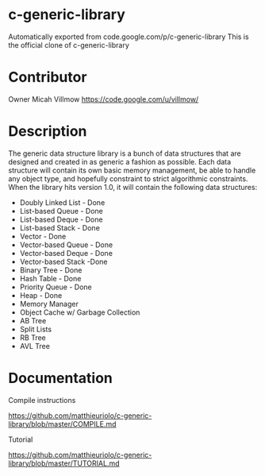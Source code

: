 # c-generic-library
Automatically exported from code.google.com/p/c-generic-library
This is the official clone of c-generic-library

# Contributor
Owner Micah Villmow https://code.google.com/u/villmow/


# Description
The generic data structure library is a bunch of data structures that are designed and created in as generic a fashion as possible. Each data structure will contain its own basic memory management, be able to handle any object type, and hopefully constraint to strict algorithmic constraints. When the library hits version 1.0, it will contain the following data structures:
 
 

- Doubly Linked List - Done
- List-based Queue - Done
- List-based Deque - Done
- List-based Stack - Done
- Vector - Done
- Vector-based Queue - Done
- Vector-based Deque - Done
- Vector-based Stack -Done
- Binary Tree - Done
- Hash Table - Done
- Priority Queue - Done
- Heap - Done
- Memory Manager
- Object Cache w/ Garbage Collection
- AB Tree
- Split Lists
- RB Tree
- AVL Tree

# Documentation
Compile instructions

https://github.com/matthieuriolo/c-generic-library/blob/master/COMPILE.md

Tutorial

https://github.com/matthieuriolo/c-generic-library/blob/master/TUTORIAL.md
